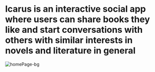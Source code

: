 # Icarus is an interactive social app where users can share books they like and start conversations with others with similar interests in novels and literature in general
![homePage-bg](https://user-images.githubusercontent.com/67019470/223906263-79b3b7cc-8fc3-46a7-b34b-89778cc43d68.png)
